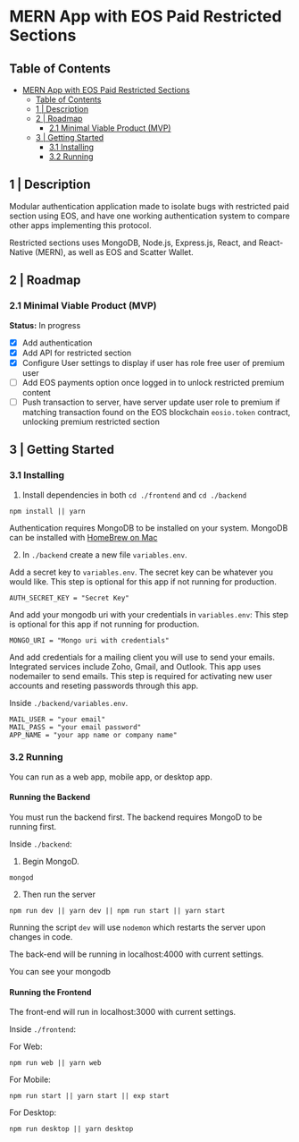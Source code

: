 # MERN App with EOS Paid Restricted Sections

## Table of Contents

<!-- TOC START min:1 max:3 link:true update:true -->
- [MERN App with EOS Paid Restricted Sections](#mern-app-with-eos-paid-restricted-sections)
  - [Table of Contents](#table-of-contents)
  - [1 | Description](#1--description)
  - [2 | Roadmap](#2--roadmap)
    - [2.1 Minimal Viable Product (MVP)](#21-minimal-viable-product-mvp)
  - [3 | Getting Started](#3--getting-started)
    - [3.1 Installing](#31-installing)
    - [3.2 Running](#32-running)

<!-- TOC END -->

## 1 | Description

Modular authentication application made to isolate bugs with restricted paid section using EOS, and have one working authentication system to compare other apps implementing this protocol.

Restricted sections uses MongoDB, Node.js, Express.js, React, and React-Native (MERN), as well as EOS and Scatter Wallet.


## 2 | Roadmap

### 2.1 Minimal Viable Product (MVP)

**Status:** In progress

- [x] Add authentication
- [x] Add API for restricted section
- [x] Configure User settings to display if user has role free user of premium user
- [ ] Add EOS payments option once logged in to unlock restricted premium content
- [ ] Push transaction to server, have server update user role to premium if matching transaction found on the EOS blockchain `eosio.token` contract, unlocking premium restricted section

## 3 | Getting Started

### 3.1 Installing

1. Install dependencies in both `cd ./frontend` and `cd ./backend`

```
npm install || yarn
```

Authentication requires MongoDB to be installed on your system. MongoDB can be installed with [HomeBrew on Mac](https://treehouse.github.io/installation-guides/mac/mongo-mac.html)

2. In `./backend` create a new file `variables.env`.

Add a secret key to `variables.env`. The secret key can be whatever you would like.
This step is optional for this app if not running for production.

```
AUTH_SECRET_KEY = "Secret Key"
```

And add your mongodb uri with your credentials in `variables.env`: This step is optional for this app if not running for production.

```
MONGO_URI = "Mongo uri with credentials"
```

And add credentials for a mailing client you will use to send your emails. Integrated services include Zoho, Gmail, and Outlook. This app uses nodemailer to send emails. This step is required for activating new user accounts and reseting passwords through this app.

Inside `./backend/variables.env`.

```
MAIL_USER = "your email"
MAIL_PASS = "your email password"
APP_NAME = "your app name or company name"
```

### 3.2 Running

You can run as a web app, mobile app, or desktop app.

#### Running the Backend

You must run the backend first. The backend requires MongoD to be running first.

Inside `./backend`:

1. Begin MongoD.

```
mongod
```

2. Then run the server

```
npm run dev || yarn dev || npm run start || yarn start
```

Running the script `dev` will use `nodemon` which restarts the server upon
changes in code.

The back-end will be running in localhost:4000 with current settings.

You can see your mongodb

#### Running the Frontend

The front-end will run in localhost:3000 with current settings.

Inside `./frontend`:


For Web:

```
npm run web || yarn web
```

For Mobile:

```
npm run start || yarn start || exp start
```

For Desktop:

```
npm run desktop || yarn desktop
```
